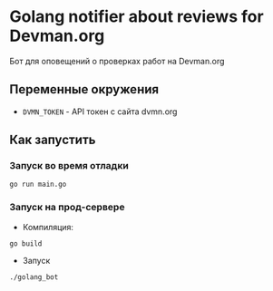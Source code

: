 # Golang notifier about reviews for Devman.org

Бот для оповещений о проверках работ на Devman.org

## Переменные окружения

- `DVMN_TOKEN` - API токен с сайта dvmn.org

## Как запустить

### Запуск во время отладки

```console
go run main.go
```

### Запуск на прод-сервере

- Компиляция:

```console
go build
```

- Запуск

```console
./golang_bot
```
